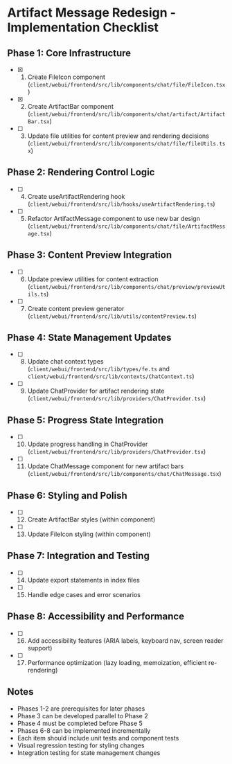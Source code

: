 # Artifact Message Redesign - Implementation Checklist

## Phase 1: Core Infrastructure
- [x] 1. Create FileIcon component (`client/webui/frontend/src/lib/components/chat/file/FileIcon.tsx`)
- [x] 2. Create ArtifactBar component (`client/webui/frontend/src/lib/components/chat/artifact/ArtifactBar.tsx`)
- [ ] 3. Update file utilities for content preview and rendering decisions (`client/webui/frontend/src/lib/components/chat/file/fileUtils.tsx`)

## Phase 2: Rendering Control Logic
- [ ] 4. Create useArtifactRendering hook (`client/webui/frontend/src/lib/hooks/useArtifactRendering.ts`)
- [ ] 5. Refactor ArtifactMessage component to use new bar design (`client/webui/frontend/src/lib/components/chat/file/ArtifactMessage.tsx`)

## Phase 3: Content Preview Integration
- [ ] 6. Update preview utilities for content extraction (`client/webui/frontend/src/lib/components/chat/preview/previewUtils.ts`)
- [ ] 7. Create content preview generator (`client/webui/frontend/src/lib/utils/contentPreview.ts`)

## Phase 4: State Management Updates
- [ ] 8. Update chat context types (`client/webui/frontend/src/lib/types/fe.ts` and `client/webui/frontend/src/lib/contexts/ChatContext.ts`)
- [ ] 9. Update ChatProvider for artifact rendering state (`client/webui/frontend/src/lib/providers/ChatProvider.tsx`)

## Phase 5: Progress State Integration
- [ ] 10. Update progress handling in ChatProvider (`client/webui/frontend/src/lib/providers/ChatProvider.tsx`)
- [ ] 11. Update ChatMessage component for new artifact bars (`client/webui/frontend/src/lib/components/chat/ChatMessage.tsx`)

## Phase 6: Styling and Polish
- [ ] 12. Create ArtifactBar styles (within component)
- [ ] 13. Update FileIcon styling (within component)

## Phase 7: Integration and Testing
- [ ] 14. Update export statements in index files
- [ ] 15. Handle edge cases and error scenarios

## Phase 8: Accessibility and Performance
- [ ] 16. Add accessibility features (ARIA labels, keyboard nav, screen reader support)
- [ ] 17. Performance optimization (lazy loading, memoization, efficient re-rendering)

## Notes
- Phases 1-2 are prerequisites for later phases
- Phase 3 can be developed parallel to Phase 2
- Phase 4 must be completed before Phase 5
- Phases 6-8 can be implemented incrementally
- Each item should include unit tests and component tests
- Visual regression testing for styling changes
- Integration testing for state management changes
